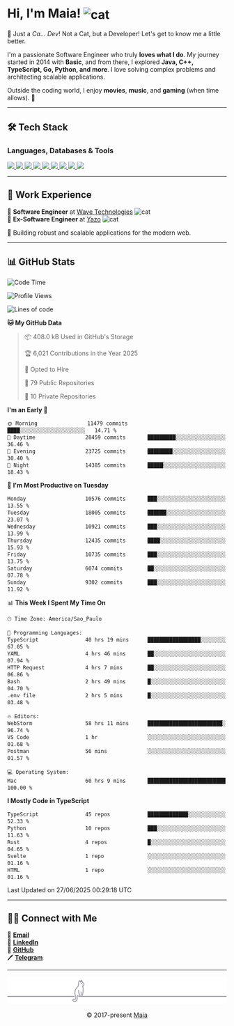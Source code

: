 <h1 align="left">Hi, I'm Maia! 
<img src="https://emojis.slackmojis.com/emojis/images/1643509834/36299/black-cat.gif?1643509834" width="50" height="60" align="center" alt="cat"/>
</h1>

🎩 Just a *Ca... Dev*! Not a Cat, but a Developer! Let's get to know me a little better.

I'm a passionate Software Engineer who truly **loves what I do**. My journey started in 2014 with **Basic**, and from there, I explored **Java, C++, TypeScript, Go, Python, and more**. I love solving complex problems and architecting scalable applications.

Outside the coding world, I enjoy **movies**, **music**, and **gaming** (when time allows). 🚀

---

## 🛠️ Tech Stack

### Languages, Databases & Tools
<p>
  <a href="https://www.typescriptlang.org">
    <img src="https://skillicons.dev/icons?i=ts" />
  </a>
  <a href="https://go.dev">
    <img src="https://skillicons.dev/icons?i=go" />
  </a>
  <a href="https://www.python.org">
    <img src="https://skillicons.dev/icons?i=python" />
  </a>
  <a href="https://gradle.org">
    <img src="https://skillicons.dev/icons?i=gradle" />
  </a>
  <a href="https://redis.io">
    <img src="https://skillicons.dev/icons?i=redis" />
  </a>
  <a href="https://www.mongodb.com">
    <img src="https://skillicons.dev/icons?i=mongodb" />
  </a>
  <a href="https://nodejs.org">
    <img src="https://skillicons.dev/icons?i=nodejs" />
  </a>
  <a href="https://www.javascript.com">
    <img src="https://skillicons.dev/icons?i=js" />
  </a>
  <a href="https://www.docker.com">
    <img src="https://skillicons.dev/icons?i=docker" />
  </a>
</p>

---

## 💼 Work Experience

🔹 **Software Engineer** at [Wave Technologies](https://www.linkedin.com/company/wave-technologies-oficial/)   <img src="https://media.giphy.com/media/WUlplcMpOCEmTGBtBW/giphy.gif" width="30" alt="cat"> <br>
🔹 **Ex-Software Engineer** at [Yazo](https://yazo.com.br/) <img src="https://media.giphy.com/media/WUlplcMpOCEmTGBtBW/giphy.gif" width="30" alt="cat"> <br>

🚀 Building robust and scalable applications for the modern web.

---

## 📊 GitHub Stats

<!--START_SECTION:waka-->
![Code Time](http://img.shields.io/badge/Code%20Time-6%2C230%20hrs%2047%20mins-blue)

![Profile Views](http://img.shields.io/badge/Profile%20Views-2-blue)

![Lines of code](https://img.shields.io/badge/From%20Hello%20World%20I%27ve%20Written-20.8%20million%20lines%20of%20code-blue)

**🐱 My GitHub Data** 

> 📦 408.0 kB Used in GitHub's Storage 
 > 
> 🏆 6,021 Contributions in the Year 2025
 > 
> 💼 Opted to Hire
 > 
> 📜 79 Public Repositories 
 > 
> 🔑 10 Private Repositories 
 > 
**I'm an Early 🐤** 

```text
🌞 Morning                11479 commits       ████░░░░░░░░░░░░░░░░░░░░░   14.71 % 
🌆 Daytime                28459 commits       █████████░░░░░░░░░░░░░░░░   36.46 % 
🌃 Evening                23725 commits       ████████░░░░░░░░░░░░░░░░░   30.40 % 
🌙 Night                  14385 commits       █████░░░░░░░░░░░░░░░░░░░░   18.43 % 
```
📅 **I'm Most Productive on Tuesday** 

```text
Monday                   10576 commits       ███░░░░░░░░░░░░░░░░░░░░░░   13.55 % 
Tuesday                  18005 commits       ██████░░░░░░░░░░░░░░░░░░░   23.07 % 
Wednesday                10921 commits       ███░░░░░░░░░░░░░░░░░░░░░░   13.99 % 
Thursday                 12435 commits       ████░░░░░░░░░░░░░░░░░░░░░   15.93 % 
Friday                   10735 commits       ███░░░░░░░░░░░░░░░░░░░░░░   13.75 % 
Saturday                 6074 commits        ██░░░░░░░░░░░░░░░░░░░░░░░   07.78 % 
Sunday                   9302 commits        ███░░░░░░░░░░░░░░░░░░░░░░   11.92 % 
```


📊 **This Week I Spent My Time On** 

```text
🕑︎ Time Zone: America/Sao_Paulo

💬 Programming Languages: 
TypeScript               40 hrs 19 mins      █████████████████░░░░░░░░   67.05 % 
YAML                     4 hrs 46 mins       ██░░░░░░░░░░░░░░░░░░░░░░░   07.94 % 
HTTP Request             4 hrs 7 mins        ██░░░░░░░░░░░░░░░░░░░░░░░   06.86 % 
Bash                     2 hrs 49 mins       █░░░░░░░░░░░░░░░░░░░░░░░░   04.70 % 
.env file                2 hrs 5 mins        █░░░░░░░░░░░░░░░░░░░░░░░░   03.48 % 

🔥 Editors: 
WebStorm                 58 hrs 11 mins      ████████████████████████░   96.74 % 
VS Code                  1 hr                ░░░░░░░░░░░░░░░░░░░░░░░░░   01.68 % 
Postman                  56 mins             ░░░░░░░░░░░░░░░░░░░░░░░░░   01.57 % 

💻 Operating System: 
Mac                      60 hrs 9 mins       █████████████████████████   100.00 % 
```

**I Mostly Code in TypeScript** 

```text
TypeScript               45 repos            █████████████░░░░░░░░░░░░   52.33 % 
Python                   10 repos            ███░░░░░░░░░░░░░░░░░░░░░░   11.63 % 
Rust                     4 repos             █░░░░░░░░░░░░░░░░░░░░░░░░   04.65 % 
Svelte                   1 repo              ░░░░░░░░░░░░░░░░░░░░░░░░░   01.16 % 
HTML                     1 repo              ░░░░░░░░░░░░░░░░░░░░░░░░░   01.16 % 
```




 Last Updated on 27/06/2025 00:29:18 UTC
<!--END_SECTION:waka-->

---

## 👯‍👨 Connect with Me
📧 **[Email](mailto:gabrielmaialva33@gmail.com)**  
🔗 **[LinkedIn](https://www.linkedin.com/in/gabriel-maia-183984239)**  
🐙 **[GitHub](https://github.com/gabrielmaialva33)**  
🖊 **[Telegram](https://t.me/sr_mrootx)**

---

<p align="center"><img src="https://raw.githubusercontent.com/gabrielmaialva33/gabrielmaialva33/master/assets/gray0_ctp_on_line.svg?sanitize=true" /></p>
<p align="center">&copy; 2017-present <a href="https://github.com/gabrielmaialva33/" target="_blank">Maia</a></p>
